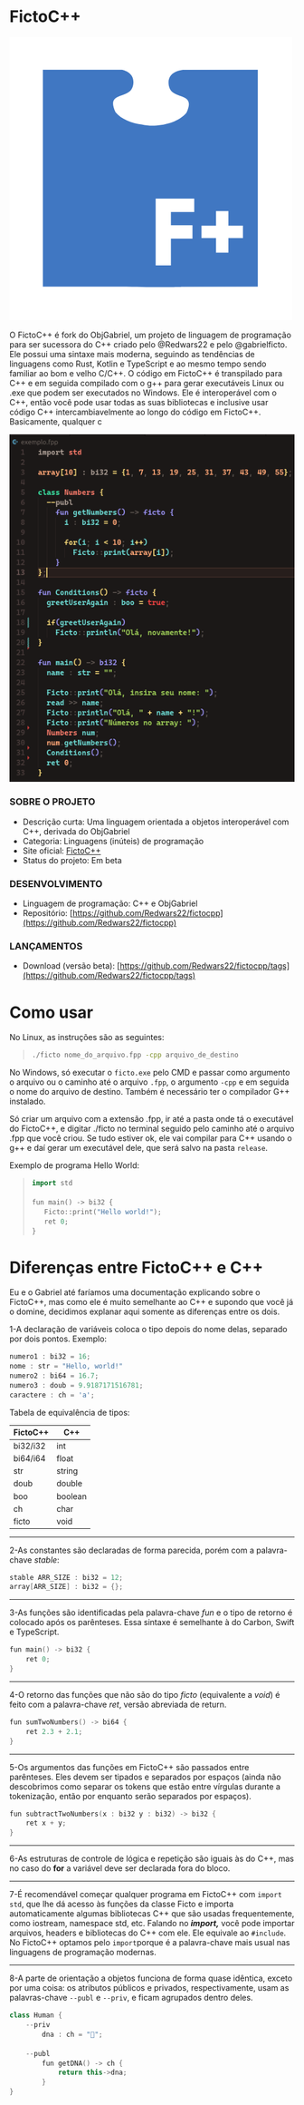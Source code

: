 # FictoC++

<img src="assets/fictocpp.png">

O FictoC++ é fork do ObjGabriel, um projeto de linguagem de programação para ser sucessora do C++ criado pelo @Redwars22 e pelo @gabrielficto. Ele possui uma sintaxe mais moderna, seguindo as tendências de linguagens como Rust, Kotlin e TypeScript e ao mesmo tempo sendo familiar ao bom e velho C/C++. O código em FictoC++ é transpilado para C++ e em seguida compilado com o g++ para gerar executáveis Linux ou .exe que podem ser executados no Windows. Ele é interoperável com o C++, então você pode usar todas as suas bibliotecas e inclusive usar código C++ intercambiavelmente ao longo do código em FictoC++. Basicamente, qualquer c

<img src="assets/fictocpp_example.png">

### SOBRE O PROJETO

- Descrição curta: Uma linguagem orientada a objetos interoperável com C++, derivada do ObjGabriel
- Categoria: Linguagens (inúteis) de programação
- Site oficial: [FictoC++](https://redwars22.github.io/andrewnation/fictocpp/)
- Status do projeto: Em beta

### DESENVOLVIMENTO

- Linguagem de programação: C++ e ObjGabriel
- Repositório: [https://github.com/Redwars22/fictocpp](https://github.com/Redwars22/fictocpp)

### LANÇAMENTOS

- Download (versão beta): [https://github.com/Redwars22/fictocpp/tags](https://github.com/Redwars22/fictocpp/tags)

# Como usar

No Linux, as instruções são as seguintes:

> ```bash
> ./ficto nome_do_arquivo.fpp -cpp arquivo_de_destino
> ```

No Windows, só executar o `ficto.exe` pelo CMD e passar como argumento o arquivo ou o caminho até o arquivo `.fpp`, o argumento `-cpp` e em seguida o nome do arquivo de destino. Também é necessário ter o compilador G++ instalado.

Só criar um arquivo com a extensão .fpp, ir até a pasta onde tá o executável do FictoC++, e digitar ./ficto no terminal seguido pelo caminho até o arquivo .fpp que você criou. Se tudo estiver ok, ele vai compilar para C++ usando o g++ e daí gerar um executável dele, que será salvo na pasta `release`.

Exemplo de programa Hello World:

> ```c++
> import std
>
> fun main() -> bi32 {
>    Ficto::print("Hello world!");
>    ret 0;
> }
> ```

# Diferenças entre FictoC++ e C++

Eu e o Gabriel até faríamos uma documentação explicando sobre o FictoC++, mas como ele é muito semelhante ao C++ e supondo que você já o domine, decidimos explanar aqui somente as diferenças entre os dois.

1-A declaração de variáveis coloca o tipo depois do nome delas, separado por dois pontos. Exemplo:

```cpp
numero1 : bi32 = 16;
nome : str = "Hello, world!"
numero2 : bi64 = 16.7;
numero3 : doub = 9.9187171516781;
caractere : ch = 'a';
```

Tabela de equivalência de tipos:

| FictoC++ | C++ |
| --- | --- |
| bi32/i32 | int |
| bi64/i64 | float |
| str | string |
| doub | double |
| boo | boolean |
| ch | char |
| ficto | void |

---

2-As constantes são declaradas de forma parecida, porém com a palavra-chave *stable*:

```cpp
stable ARR_SIZE : bi32 = 12;
array[ARR_SIZE] : bi32 = {};
```

---

3-As funções são identificadas pela palavra-chave *fun* e o tipo de retorno é colocado após os parênteses. Essa sintaxe é semelhante à do Carbon, Swift e TypeScript.

```cpp
fun main() -> bi32 {
	ret 0;
}
```

---

4-O retorno das funções que não são do tipo *ficto* (equivalente a *void*) é feito com a palavra-chave *ret*, versão abreviada de return.

```cpp
fun sumTwoNumbers() -> bi64 {
	ret 2.3 + 2.1;
}
```

---

5-Os argumentos das funções em FictoC++ são passados entre parênteses. Eles devem ser tipados e separados por espaços (ainda não descobrimos como separar os tokens que estão entre vírgulas durante a tokenização, então por enquanto serão separados por espaços).

```cpp
fun subtractTwoNumbers(x : bi32 y : bi32) -> bi32 {
	ret x + y;
}
```

---

6-As estruturas de controle de lógica e repetição são iguais às do C++, mas no caso do ****for**** a variável deve ser declarada fora do bloco.

---

7-É recomendável começar qualquer programa em FictoC++ com `import std`, que lhe dá acesso às funções da classe Ficto e importa automaticamente algumas bibliotecas C++ que são usadas frequentemente, como iostream, namespace std, etc. Falando no *******import,******* você pode importar arquivos, headers e bibliotecas do C++ com ele. Ele equivale ao `#include`. No FictoC++ optamos pelo `import`porque é a palavra-chave mais usual nas linguagens de programação modernas.

---

8-A parte de orientação a objetos funciona de forma quase idêntica, exceto por uma coisa: os atributos públicos e privados, respectivamente, usam as palavras-chave `--publ` e `--priv`, e ficam agrupados dentro deles. 

```cpp
class Human {
	--priv
		dna : ch = "🧬";

	--publ
		fun getDNA() -> ch {
			return this->dna;
		}
}
```
